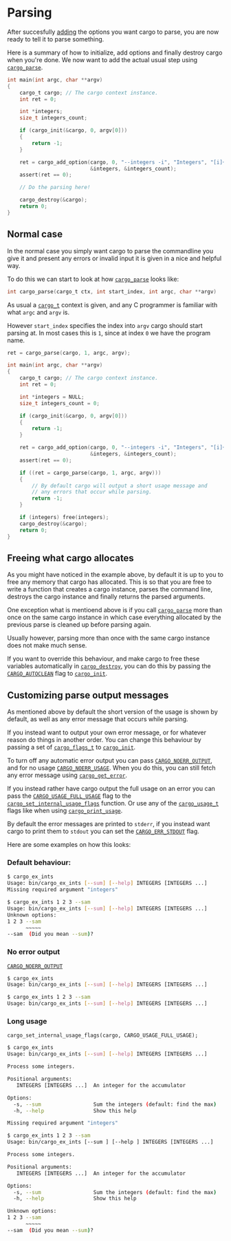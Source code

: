Parsing
=======
After succesfully [adding](adding.md) the options you want cargo to parse, you are now ready to tell it to parse something.

Here is a summary of how to initialize, add options and finally destroy cargo when you're done. We now want to add the actual usual step using [`cargo_parse`](api.md#cargo_parse).

```c
int main(int argc, char **argv)
{
    cargo_t cargo; // The cargo context instance.
    int ret = 0;

    int *integers;
    size_t integers_count;

    if (cargo_init(&cargo, 0, argv[0]))
    {
        return -1;
    }

    ret = cargo_add_option(cargo, 0, "--integers -i", "Integers", "[i]+",
                           &integers, &integers_count); 
    assert(ret == 0);

    // Do the parsing here!

    cargo_destroy(&cargo);
    return 0;
}
```

Normal case
-----------
In the normal case you simply want cargo to parse the commandline you give it and present any errors or invalid input it is given in a nice and helpful way.

To do this we can start to look at how [`cargo_parse`](api.md#cargo_parse) looks like:

```c
int cargo_parse(cargo_t ctx, int start_index, int argc, char **argv)
```

As usual a [`cargo_t`](api.md#cargo_t) context is given, and any C programmer is familiar with what `argc` and `argv` is.

However `start_index` specifies the index into `argv` cargo should start parsing at. In most cases this is `1`, since at index `0` we have the program name.

```c
ret = cargo_parse(cargo, 1, argc, argv);
```

```c
int main(int argc, char **argv)
{
    cargo_t cargo; // The cargo context instance.
    int ret = 0;

    int *integers = NULL;
    size_t integers_count = 0;

    if (cargo_init(&cargo, 0, argv[0]))
    {
        return -1;
    }

    ret = cargo_add_option(cargo, 0, "--integers -i", "Integers", "[i]+",
                           &integers, &integers_count); 
    assert(ret == 0);

    if ((ret = cargo_parse(cargo, 1, argc, argv)))
    {
        // By default cargo will output a short usage message and
        // any errors that occur while parsing.
        return -1;
    }

    if (integers) free(integers);
    cargo_destroy(&cargo);
    return 0;
}
```

Freeing what cargo allocates
----------------------------
As you might have noticed in the example above, by default it is up to you to free any memory that cargo has allocated. This is so that you are free to write a function that creates a cargo instance, parses the command line, destroys the cargo instance and finally returns the parsed arguments.

One exception what is mentioend above is if you call [`cargo_parse`](api.md#cargo_parse) more than once on the same cargo instance in which case everything allocated by the previous parse is cleaned up before parsing again.

Usually however, parsing more than once with the same cargo instance does not make much sense.

If you want to override this behaviour, and make cargo to free these variables automatically in [`cargo_destroy`](api.md#cargo_destroy), you can do this by passing the [`CARGO_AUTOCLEAN`](api.md#CARGO_AUTOCLEAN) flag to [`cargo_init`](api.md#cargo_init).

Customizing parse output messages
---------------------------------
As mentioned above by default the short version of the usage is shown by default, as well as any error message that occurs while parsing.

If you instead want to output your own error message, or for whatever reason do things in another order. You can change this behaviour by passing a set of [`cargo_flags_t`](api.md#cargo_flags_t) to [`cargo_init`](api.md#cargo_init).

To turn off any automatic error output you can pass [`CARGO_NOERR_OUTPUT`](api.md#CARGO_NOERR_OUTPUT), and for no usage [`CARGO_NOERR_USAGE`](api.md#CARGO_NOERR_USAGE). When you do this, you can still fetch any error message using [`cargo_get_error`](api.md#cargo_get_error).

If you instead rather have cargo output the full usage on an error you can pass the [`CARGO_USAGE_FULL_USAGE`](api.md#CARGO_USAGE_FULL_USAGE) flag to the [`cargo_set_internal_usage_flags`](api.md#cargo_set_internal_usage_flags) function. Or use any of the [`cargo_usage_t`](api.md#cargo_usage_t) flags like when using [`cargo_print_usage`](api.md#cargo_print_usage).

By default the error messages are printed to `stderr`, if you instead want cargo to print them to `stdout` you can set the [`CARGO_ERR_STDOUT`](api.md#CARGO_ERR_STDOUT) flag.

Here are some examples on how this looks:

### Default behaviour:

```bash
$ cargo_ex_ints
Usage: bin/cargo_ex_ints [--sum] [--help] INTEGERS [INTEGERS ...]
Missing required argument "integers"

$ cargo_ex_ints 1 2 3 --sam
Usage: bin/cargo_ex_ints [--sum] [--help] INTEGERS [INTEGERS ...]
Unknown options:
1 2 3 --sam
      ~~~~~
--sam  (Did you mean --sum)?

```

### No error output

[`CARGO_NOERR_OUTPUT`](api.md#CARGO_NOERR_OUTPUT)

```bash
$ cargo_ex_ints
Usage: bin/cargo_ex_ints [--sum] [--help] INTEGERS [INTEGERS ...]

$ cargo_ex_ints 1 2 3 --sam
Usage: bin/cargo_ex_ints [--sum] [--help] INTEGERS [INTEGERS ...]

```

### Long usage

`cargo_set_internal_usage_flags(cargo, CARGO_USAGE_FULL_USAGE);`

```bash
$ cargo_ex_ints
Usage: bin/cargo_ex_ints [--sum] [--help] INTEGERS [INTEGERS ...]

Process some integers.

Positional arguments:
   INTEGERS [INTEGERS ...]  An integer for the accumulator

Options:
  -s, --sum                 Sum the integers (default: find the max)
  -h, --help                Show this help

Missing required argument "integers"

$ cargo_ex_ints 1 2 3 --sam
Usage: bin/cargo_ex_ints [--sum ] [--help ] INTEGERS [INTEGERS ...]

Process some integers.

Positional arguments:
   INTEGERS [INTEGERS ...]  An integer for the accumulator

Options:
  -s, --sum                 Sum the integers (default: find the max)
  -h, --help                Show this help

Unknown options:
1 2 3 --sam
      ~~~~~
--sam  (Did you mean --sum)?

```

